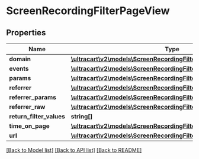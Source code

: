 # ScreenRecordingFilterPageView

## Properties
Name | Type | Description | Notes
------------ | ------------- | ------------- | -------------
**domain** | [**\ultracart\v2\models\ScreenRecordingFilterStringSearch**](ScreenRecordingFilterStringSearch.md) |  | [optional] 
**events** | [**\ultracart\v2\models\ScreenRecordingFilterPageViewEvent[]**](ScreenRecordingFilterPageViewEvent.md) |  | [optional] 
**params** | [**\ultracart\v2\models\ScreenRecordingFilterPageViewParam[]**](ScreenRecordingFilterPageViewParam.md) |  | [optional] 
**referrer** | [**\ultracart\v2\models\ScreenRecordingFilterStringSearch**](ScreenRecordingFilterStringSearch.md) |  | [optional] 
**referrer_params** | [**\ultracart\v2\models\ScreenRecordingFilterPageViewReferrerParam[]**](ScreenRecordingFilterPageViewReferrerParam.md) |  | [optional] 
**referrer_raw** | [**\ultracart\v2\models\ScreenRecordingFilterStringSearch**](ScreenRecordingFilterStringSearch.md) |  | [optional] 
**return_filter_values** | **string[]** |  | [optional] 
**time_on_page** | [**\ultracart\v2\models\ScreenRecordingFilterRangeInteger**](ScreenRecordingFilterRangeInteger.md) |  | [optional] 
**url** | [**\ultracart\v2\models\ScreenRecordingFilterStringSearch**](ScreenRecordingFilterStringSearch.md) |  | [optional] 

[[Back to Model list]](../README.md#documentation-for-models) [[Back to API list]](../README.md#documentation-for-api-endpoints) [[Back to README]](../README.md)


